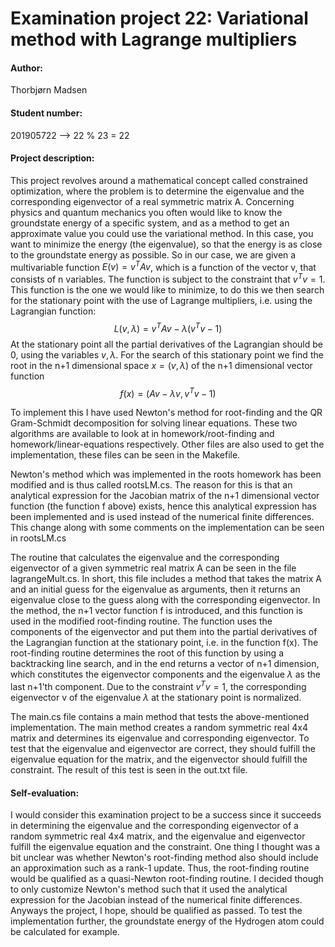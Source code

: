 # Examination project 22: Variational method with Lagrange multipliers

#### Author: 
Thorbjørn Madsen
#### Student number: 
201905722 --> 22 % 23 = 22

#### Project description:
This project revolves around a mathematical concept called constrained optimization, where the problem is to determine the eigenvalue and the corresponding eigenvector of a real symmetric matrix A. Concerning physics and quantum mechanics you often would like to know the groundstate energy of a specific system, and as a method to get an approximate value you could use the variational method. In this case, you want to minimize the energy (the eigenvalue), so that the energy is as close to the groundstate energy as possible. So in our case, we are given a multivariable function $E(v)=v^{T}Av$, which is a function of the vector v, that consists of n variables. The function is subject to the constraint that $v^{T}v=1$. This function is the one we would like to minimize, to do this we then search for the stationary point with the use of Lagrange multipliers, i.e. using the Lagrangian function:
$$L(v,\lambda) = v^{T}Av - \lambda(v^{T}v-1)$$
At the stationary point all the partial derivatives of the Lagrangian should be 0, using the variables ${v,\lambda}$. For the search of this stationary point we find the root in the n+1 dimensional space $x = (v, \lambda)$ of the n+1 dimensional vector function
$$f(x) = (Av - \lambda v, v^Tv-1)$$

To implement this I have used Newton's method for root-finding and the QR Gram-Schmidt decomposition for solving linear equations. These two algorithms are available to look at in homework/root-finding and homework/linear-equations respectively. Other files are also used to get the implementation, these files can be seen in the Makefile.

Newton's method which was implemented in the roots homework has been modified and is thus called rootsLM.cs. The reason for this is that an analytical expression for the Jacobian matrix of the n+1 dimensional vector function (the function f above) exists, hence this analytical expression has been implemented and is used instead of the numerical finite differences. This change along with some comments on the implementation can be seen in rootsLM.cs

The routine that calculates the eigenvalue and the corresponding eigenvector of a given symmetric real matrix A can be seen in the file lagrangeMult.cs. In short, this file includes a method that takes the matrix A and an initial guess for the eigenvalue as arguments, then it returns an eigenvalue close to the guess along with the corresponding eigenvector. In the method, the n+1 vector function f is introduced, and this function is used in the modified root-finding routine. The function uses the components of the eigenvector and put them into the partial derivatives of the Lagrangian function at the stationary point, i.e. in the function f(x). The root-finding routine determines the root of this function by using a backtracking line search, and in the end returns a vector of n+1 dimension, which constitutes the eigenvector components and the eigenvalue $\lambda$ as the last n+1'th component. Due to the constraint $v^Tv=1$, the corresponding eigenvector v of the eigenvalue $\lambda$ at the stationary point is normalized.

The main.cs file contains a main method that tests the above-mentioned implementation. The main method creates a random symmetric real 4x4 matrix and determines its eigenvalue and corresponding eigenvector. To test that the eigenvalue and eigenvector are correct, they should fulfill the eigenvalue equation for the matrix, and the eigenvector should fulfill the constraint. The result of this test is seen in the out.txt file. 

#### Self-evaluation:
I would consider this examination project to be a success since it succeeds in determining the eigenvalue and the corresponding eigenvector of a random symmetric real 4x4 matrix, and the eigenvalue and eigenvector fulfill the eigenvalue equation and the constraint. One thing I thought was a bit unclear was whether Newton's root-finding method also should include an approximation such as a rank-1 update. Thus, the root-finding routine would be qualified as a quasi-Newton root-finding routine. I decided though to only customize Newton's method such that it used the analytical expression for the Jacobian instead of the numerical finite differences. Anyways the project, I hope, should be qualified as passed. To test the implementation further, the groundstate energy of the Hydrogen atom could be calculated for example. 
